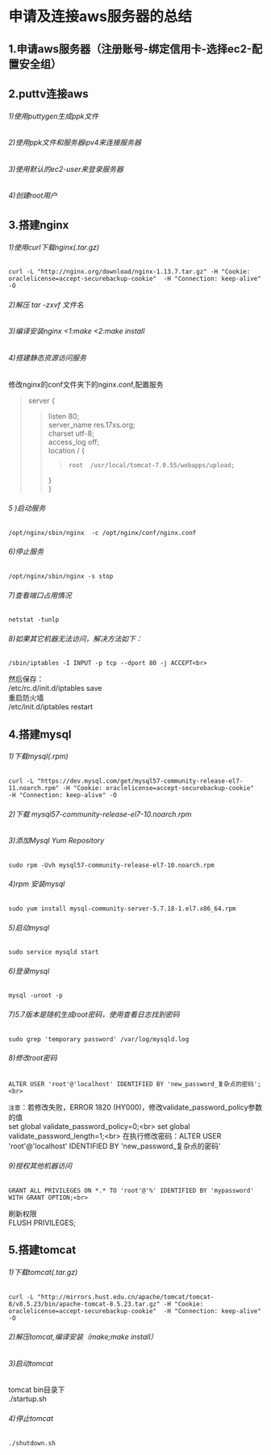 申请及连接aws服务器的总结
=
1.申请aws服务器（注册账号-绑定信用卡-选择ec2-配置安全组）
-
2.puttv连接aws
-
###### 1)使用puttygen生成ppk文件
###### 2)使用ppk文件和服务器ipv4来连接服务器
###### 3)使用默认的ec2-user来登录服务器
###### 4)创建root用户

3.搭建nginx
-
###### 1)使用curl下载nginx(.tar.gz)
    curl -L "http://nginx.org/download/nginx-1.13.7.tar.gz" -H "Cookie: oraclelicense=accept-securebackup-cookie"  -H "Connection: keep-alive" -O 
###### 2)解压 tar -zxvf 文件名
###### 3)编译安装nginx <1:make  <2:make install
###### 4)搭建静态资源访问服务
修改nginx的conf文件夹下的nginx.conf,配置服务<br>
>server {<br>
>>    listen     80;<br>
>>    server_name    res.17xs.org;<br>
>>    charset utf-8;<br>
>>    access_log off;<br>
>>    location / {<br>
>>>  	root  /usr/local/tomcat-7.0.55/webapps/upload;
>>    }<br>
> }<br>
###### 5 )启动服务 
    /opt/nginx/sbin/nginx  -c /opt/nginx/conf/nginx.conf 
###### 6)停止服务 
    /opt/nginx/sbin/nginx -s stop 
###### 7)查看端口占用情况 
    netstat -tunlp 
###### 8)如果其它机器无法访问，解决方法如下： 
    /sbin/iptables -I INPUT -p tcp --dport 80 -j ACCEPT<br>
然后保存： <br>
    /etc/rc.d/init.d/iptables save<br>
重启防火墙 <br>
    /etc/init.d/iptables restart<br>
    
4.搭建mysql
-
###### 1)下载mysql(.rpm)
    curl -L "https://dev.mysql.com/get/mysql57-community-release-el7-11.noarch.rpm" -H "Cookie: oraclelicense=accept-securebackup-cookie"  -H "Connection: keep-alive" -O
###### 2)下载 mysql57-community-release-el7-10.noarch.rpm
###### 3)添加Mysql Yum Repository
    sudo rpm -Uvh mysql57-community-release-el7-10.noarch.rpm
###### 4)rpm 安装mysql
    sudo yum install mysql-community-server-5.7.18-1.el7.x86_64.rpm
###### 5)启动mysql
    sudo service mysqld start
###### 6)登录mysql
    mysql -uroot -p
###### 7)5.7版本是随机生成root密码，使用查看日志找到密码
    sudo grep 'temporary password' /var/log/mysqld.log 
###### 8)修改root密码
    ALTER USER 'root'@'localhost' IDENTIFIED BY 'new_password_复杂点的密码';<br>
`注意`：若修改失败，ERROR 1820 (HY000)，修改validate_password_policy参数的值<br>
    set global validate_password_policy=0;\<br>
    set global validate_password_length=1;\<br>
在执行修改密码：ALTER USER 'root'@'localhost' IDENTIFIED BY 'new_password_复杂点的密码'<br>
###### 9)授权其他机器访问
    GRANT ALL PRIVILEGES ON *.* TO 'root'@'%' IDENTIFIED BY 'mypassword' WITH GRANT OPTION;<br>
刷新权限<br>
    FLUSH  PRIVILEGES;<br>

5.搭建tomcat
-
###### 1)下载tomcat(.tar.gz)
    curl -L "http://mirrors.hust.edu.cn/apache/tomcat/tomcat-8/v8.5.23/bin/apache-tomcat-8.5.23.tar.gz" -H "Cookie: oraclelicense=accept-securebackup-cookie"  -H "Connection: keep-alive" -O
###### 2)解压tomcat,编译安装（make;make install）
###### 3)启动tomcat
tomcat bin目录下 <br>
    ./startup.sh
###### 4)停止tomcat
    ./shutdown.sh
